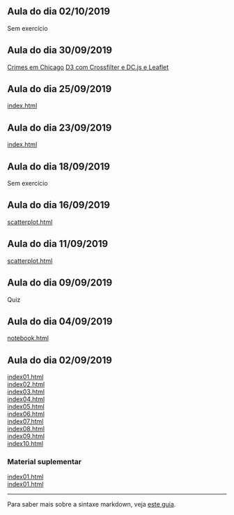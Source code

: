 ## Aula do dia 02/10/2019

Sem exercício


## Aula do dia 30/09/2019

[Crimes em Chicago](d3_leaflet/visualizando-crimes-de-chicago/index.html)
[D3 com Crossfilter e DC.js e Leaflet](d3_leaflet/d3-com-crossfilter-e-dc-js-e-leaflet/index.html)

## Aula do dia 25/09/2019

[index.html](d3_crossfilter_2/index.html)

## Aula do dia 23/09/2019

[index.html](d3_crossfilter/index.html)

## Aula do dia 18/09/2019

Sem exercício

## Aula do dia 16/09/2019

[scatterplot.html](d3_update/scatterplot.html)

## Aula do dia 11/09/2019

[scatterplot.html](d3-scale/scatterplot.html)

## Aula do dia 09/09/2019

Quiz

## Aula do dia 04/09/2019

[notebook.html](d3-intro/notebook.html)<br>


## Aula do dia 02/09/2019

[index01.html](basic/index01.html)<br>
[index02.html](basic/index02.html)<br>
[index03.html](basic/index03.html)<br>
[index04.html](basic/index04.html)<br>
[index05.html](basic/index05.html)<br>
[index06.html](basic/index06.html)<br>
[index07.html](basic/index07.html)<br>
[index08.html](basic/index08.html)<br>
[index09.html](basic/index09.html)<br>
[index10.html](basic/index10.html)<br>


### Material suplementar

[index01.html](material-aula/2019-09-04/full-notebook.html)<br>
[index01.html](material-aula/2019-09-04/cell.html)<br>

---

Para saber mais sobre a sintaxe markdown, veja [este guia](https://guides.github.com/features/mastering-markdown/).

